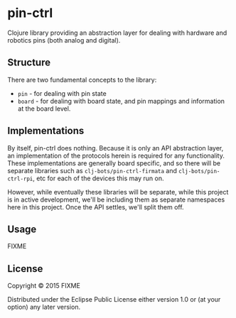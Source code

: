 # pin-ctrl

Clojure library providing an abstraction layer for dealing with hardware and robotics pins (both analog and digital).

## Structure

There are two fundamental concepts to the library:

* `pin` - for dealing with pin state
* `board` - for dealing with board state, and pin mappings and information at the board level.

## Implementations

By itself, pin-ctrl does nothing.
Because it is only an API abstraction layer, an implementation of the protocols herein is required for any functionality.
These implementations are generally board specific, and so there will be separate libraries such as `clj-bots/pin-ctrl-firmata` and `clj-bots/pin-ctrl-rpi`, etc for each of the devices this may run on.

However, while eventually these libraries will be separate, while this project is in active development, we'll be including them as separate namespaces here in this project.
Once the API settles, we'll split them off.

## Usage

FIXME

## License

Copyright © 2015 FIXME

Distributed under the Eclipse Public License either version 1.0 or (at
your option) any later version.
